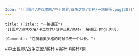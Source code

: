 ```yaml
---
Icon: "![[图片/游戏攻略/中土世界/战争之影/奖杯/一路碾压.png|30]]"
---
```

```ad-common-bronze-trophy
title: (Title:: "一路碾压")
![[图片/游戏攻略/中土世界/战争之影/奖杯/一路碾压.png|100]]

(Comment:: "在骑着奥罗格的时候杀死一个队长。")
```

#中土世界/战争之影/奖杯 #奖杯 #奖杯/铜
